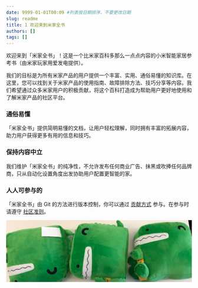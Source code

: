 ```yaml
---
date: 9999-01-01T00:09 #列表按日期排序，不要更改日期
slug: readme
title: 1 欢迎来到米家全书
authors: []
tags: []
---
```


欢迎来到「米家全书」！这是一个比米家百科多那么一点点内容的小米智能家居参考书（由米家玩家用爱发电提供）。

我们的目标是为所有米家产品的用户提供一个丰富、实用、通俗易懂的知识库。在这里，您可以找到关于米家产品的使用指南、故障排除方法、技巧分享等内容。我们希望通过众多米家用户的积极贡献，将这个百科打造成为帮助用户更好地使用和了解米家产品的社区平台。

### 通俗易懂
「米家全书」提供简明易懂的文档，让用户轻松理解，同时拥有丰富的拓展内容，助力用户获得更多有用的信息和技巧。

### 保持内容中立
我们维护「米家全书」的纯净性，不允许发布任何商业广告、抹黑或吹捧任何品牌商，只从自动化设置角度出发协助用户配置更智能的家。

### 人人可参与的
「米家全书」由 Git 的方法进行版本控制，你可以通过 [贡献方式](/blog/contributing) 参与。在参与时请遵守 [社区准则](/blog/rules)。

![Docusaurus Plushie](./docusaurus-plushie-banner.jpeg)
